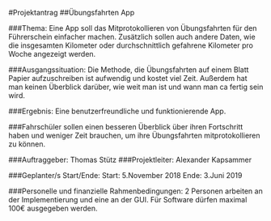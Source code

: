 #Projektantrag
##Übungsfahrten App

###Thema:
Eine App soll das Mitprotokollieren von Übungsfahrten für den Führerschein einfacher machen. Zusätzlich sollen auch andere Daten, wie die insgesamten Kilometer oder durchschnittlich gefahrene Kilometer pro Woche angezeigt werden.

###Ausgangssituation:
Die Methode, die Übungsfahrten auf einem Blatt Papier aufzuschreiben ist aufwendig und kostet viel Zeit. Außerdem hat man keinen Überblick darüber, wie weit man ist und wann man ca fertig sein wird.

###Ergebnis:
Eine benutzerfreundliche und funktionierende App.

###Fahrschüler sollen einen besseren Überblick über ihren Fortschritt haben und weniger Zeit brauchen, um ihre Übungsfahrten mitprotokollieren zu können.

###Auftraggeber: Thomas Stütz
###Projektleiter: Alexander Kapsammer

###Geplanter/s Start/Ende:
Start: 5.November 2018
Ende: 3.Juni 2019

###Personelle und finanzielle Rahmenbedingungen:
2 Personen arbeiten an der Implementierung und eine an der GUI.
Für Software dürfen maximal 100€ ausgegeben werden.
